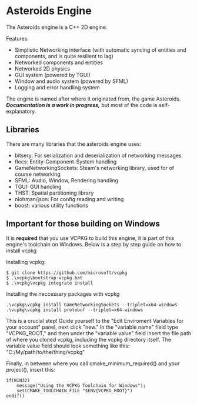 # Asteroids Engine

The Asteroids engine is a C++ 2D engine.

Features:
  * Simplistic Networking interface (with automatic syncing of entities and components, and is quite resilient to lag)
  * Networked components and entities
  * Networked 2D physics
  * GUI system (powered by TGUI)
  * Window and audio system (powered by SFML)
  * Logging and error handling system

The engine is named after where it originated from, the game Asteroids. 
_**Documentation is a work in progress,**_ but most of the code is self-explanatory.
  
## Libraries

There are many libraries that the asteroids engine uses:
  * bitsery: For serialization and deserialization of networking messages
  * flecs: Entity-Component-System handling
  * GameNetworkingSockets: Steam's networking library, used for of course networking
  * SFML: Audio, Window, Rendering handling
  * TGUI: GUI handling
  * THST: Spatial partitioning library
  * nlohman/json: For config reading and writing
  * boost: various utility functions

## Important for those building on Windows

It is **required** that you use VCPKG to build this engine, it is part of this engine's toolchain on Windows.
Below is a step by step guide on how to install vcpkg

Installing vcpkg:
```
$ git clone https://github.com/microsoft/vcpkg
$ .\vcpkg\bootstrap-vcpkg.bat
$ .\vcpkg\vcpkg integrate install
```

Installing the neccessary packages with vcpkg
```
.\vcpkg\vcpkg install GameNetworkingSockets --triplet=x64-windows
.\vcpkg\vcpkg install protobuf --triplet=x64-windows
```

This is a crucial step! Guide yourself to the "Edit Enviroment Variables for your account"
panel, next click "new." In the "variable name" field type "VCPKG_ROOT," and then under
the "variable value" field insert the file path of where you cloned vcpkg, including the
vcpkg directory itself. The variable value field should look something like this:
"C:/My/path/to/the/thing/vcpkg"

Finally, in between where you call cmake_minimum_required() and your project(), insert this:
```
if(WIN32)
    message("Using the VCPKG Toolchain for Windows");
    set(CMAKE_TOOLCHAIN_FILE "$ENV{VCPKG_ROOT}")
endif()
```